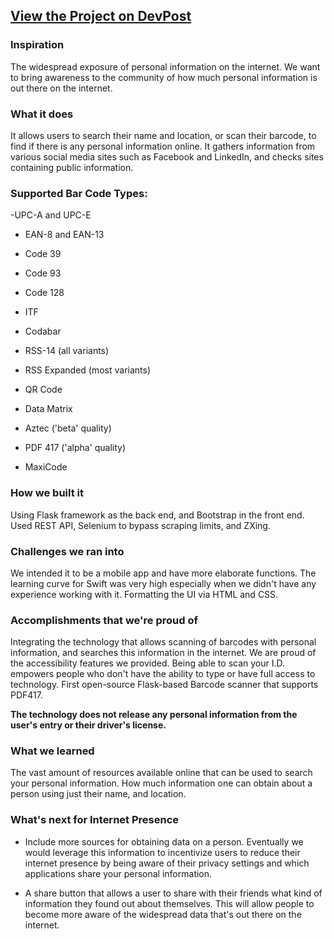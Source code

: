 ## <a href="https://devpost.com/software/awareness">View the Project on DevPost</a>

### Inspiration

The widespread exposure of personal information on the internet. We want to bring awareness to the community of how much personal information is out there on the internet.

### What it does

It allows users to search their name and location, or scan their barcode, to find if there is any personal information online. It gathers information from various social media sites such as Facebook and LinkedIn, and checks sites containing public information.

### Supported Bar Code Types:

 -UPC-A and UPC-E

- EAN-8 and EAN-13

- Code 39

- Code 93

- Code 128

- ITF

- Codabar

- RSS-14 (all variants)

- RSS Expanded (most variants)

- QR Code

- Data Matrix

- Aztec ('beta' quality)

- PDF 417 ('alpha' quality)

- MaxiCode

### How we built it

Using Flask framework as the back end, and Bootstrap in the front end. Used REST API, Selenium to bypass scraping limits, and ZXing.

### Challenges we ran into

We intended it to be a mobile app and have more elaborate functions. The learning curve for Swift was very high especially when we didn't have any experience working with it. Formatting the UI via HTML and CSS.

### Accomplishments that we're proud of

Integrating the technology that allows scanning of barcodes with personal information, and searches this information in the internet. We are proud of the accessibility features we provided. Being able to scan your I.D. empowers people who don't have the ability to type or have full access to technology. First open-source Flask-based Barcode scanner that supports PDF417.

**The technology does not release any personal information from the user's entry or their driver's license.**

### What we learned
The vast amount of resources available online that can be used to search your personal information. How much information one can obtain about a person using just their name, and location.

### What's next for Internet Presence

- Include more sources for obtaining data on a person. Eventually we would leverage this information to incentivize users to reduce their internet presence by being aware of their privacy settings and which applications share your personal information.

- A share button that allows a user to share with their friends what kind of information they found out about themselves. This will allow people to become more aware of the widespread data that's out there on the internet.
